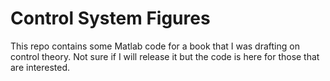 # Control System Figures

This repo contains some Matlab code for a book that I was drafting on control theory. Not sure if I will release it but the code is here for those that are interested. 




